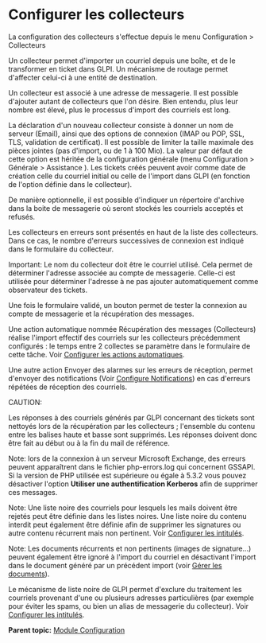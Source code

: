 Configurer les collecteurs
==========================

La configuration des collecteurs s'effectue depuis le menu Configuration
\> Collecteurs

Un collecteur permet d'importer un courriel depuis une boîte, et de le
transformer en ticket dans GLPI. Un mécanisme de routage permet
d'affecter celui-ci à une entité de destination.

Un collecteur est associé à une adresse de messagerie. Il est possible
d'ajouter autant de collecteurs que l'on désire. Bien entendu, plus leur
nombre est élevé, plus le processus d'import des courriels est long.

La déclaration d'un nouveau collecteur consiste à donner un nom de
serveur (Email), ainsi que des options de connexion (IMAP ou POP, SSL,
TLS, validation de certificat). Il est possible de limiter la taille
maximale des pièces jointes (pas d'import, ou de 1 à 100 Mio). La valeur
par défaut de cette option est héritée de la configuration générale
(menu Configuration \> Générale \> Assistance ). Les tickets créés
peuvent avoir comme date de création celle du courriel initial ou celle
de l'import dans GLPI (en fonction de l'option définie dans le
collecteur).

De manière optionnelle, il est possible d'indiquer un répertoire
d'archive dans la boite de messagerie où seront stockés les courriels
acceptés et refusés.

Les collecteurs en erreurs sont présentés en haut de la liste des
collecteurs. Dans ce cas, le nombre d'erreurs successives de connexion
est indiqué dans le formulaire du collecteur.

Important: Le nom du collecteur doit être le courriel utilisé. Cela
permet de déterminer l'adresse associée au compte de messagerie.
Celle-ci est utilisée pour déterminer l'adresse à ne pas ajouter
automatiquement comme observateur des tickets.

Une fois le formulaire validé, un bouton permet de tester la connexion
au compte de messagerie et la récupération des messages.

Une action automatique nommée Récupération des messages (Collecteurs)
réalise l'import effectif des courriels sur les collecteurs précédemment
configurés : le temps entre 2 collectes se paramètre dans le formulaire
de cette tâche. Voir [Configurer les actions
automatiques](config_crontask.html "Les actions automatiques se configurent depuis le menu Configuration > Actions automatiques").

Une autre action Envoyer des alarmes sur les erreurs de réception,
permet d'envoyer des notifications (Voir [Configure
Notifications](config_notification.html "Notifications are configured from the menu Setup > Notifications ;"))
en cas d'erreurs répétées de réception des courriels.

CAUTION:

Les réponses à des courriels générés par GLPI concernant des tickets
sont nettoyés lors de la récupération par les collecteurs ; l'ensemble
du contenu entre les balises haute et basse sont supprimés. Les réponses
doivent donc être fait au début ou à la fin du mail de référence.

Note: lors de la connexion à un serveur Microsoft Exchange, des erreurs
peuvent apparaîtrent dans le fichier php-errors.log qui concernent
GSSAPI. Si la version de PHP utilisée est supérieure ou égale à 5.3.2
vous pouvez désactiver l'option **Utiliser une authentification
Kerberos** afin de supprimer ces messages.

Note: Une liste noire des courriels pour lesquels les mails doivent être
rejetés peut être définie dans les listes noires. Une liste noire du
contenu interdit peut également être définie afin de supprimer les
signatures ou autre contenu récurrent mais non pertinent. Voir
[Configurer les
intitulés](config_dropdown.html "Les intitulés se configurent depuis le menu Configuration > Intitulés").

Note: Les documents récurrents et non pertinents (images de
signature...) peuvent également être ignoré à l'import du courriel en
désactivant l'import dans le document généré par un précédent import
(voir [Gérer les
documents](management_document.html "Les documents sont gérés depuis le menu Gestion > Documents")).

Le mécanisme de liste noire de GLPI permet d'exclure du traitement les
courriels provenant d'une ou plusieurs adresses particulières (par
exemple pour éviter les spams, ou bien un alias de messagerie du
collecteur). Voir [Configurer les
intitulés](config_dropdown.html "Les intitulés se configurent depuis le menu Configuration > Intitulés").

**Parent topic:** [Module
Configuration](../glpi/config.html "Module Configuration de GLPI")

